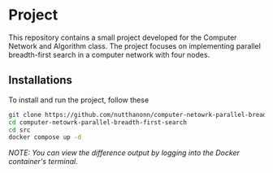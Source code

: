 # Project

This repository contains a small project developed for the Computer Network and Algorithm class. The project focuses on implementing parallel breadth-first search in a computer network with four nodes.

## Installations

To install and run the project, follow these

```bash
git clone https://github.com/nutthanonn/computer-netowrk-parallel-breadth-first-search.git
cd computer-netowrk-parallel-breadth-first-search
cd src
docker compose up -d
```

_NOTE: You can view the difference output by logging into the Docker container's terminal._

